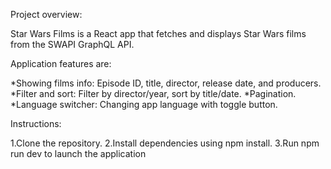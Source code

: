 Project overview:

Star Wars Films is a React app that fetches and displays Star Wars films from the SWAPI GraphQL API.

Application features are:

*Showing films info: Episode ID, title, director, release date, and producers.
*Filter and sort: Filter by director/year, sort by title/date.
*Pagination.
*Language switcher: Changing app language with toggle button.

Instructions:

1.Clone the repository.
2.Install dependencies using npm install.
3.Run npm run dev to launch the application
